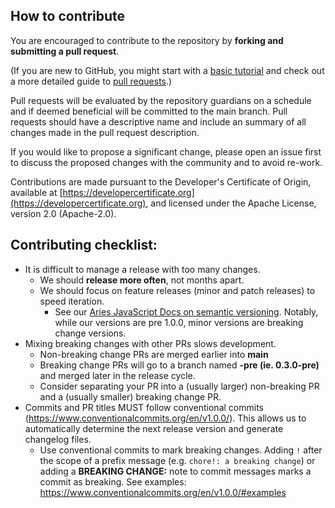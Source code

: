 ## How to contribute

You are encouraged to contribute to the repository by **forking and submitting a pull request**.

(If you are new to GitHub, you might start with a [basic tutorial](https://help.github.com/articles/set-up-git) and check out a more detailed guide to [pull requests](https://help.github.com/articles/using-pull-requests/).)

Pull requests will be evaluated by the repository guardians on a schedule and if deemed beneficial will be committed to the main branch. Pull requests should have a descriptive name and include an summary of all changes made in the pull request description.

If you would like to propose a significant change, please open an issue first to discuss the proposed changes with the community and to avoid re-work.

Contributions are made pursuant to the Developer's Certificate of Origin, available at [https://developercertificate.org](https://developercertificate.org), and licensed under the Apache License, version 2.0 (Apache-2.0).

## Contributing checklist:

- It is difficult to manage a release with too many changes.
  - We should **release more often**, not months apart.
  - We should focus on feature releases (minor and patch releases) to speed iteration.
    - See our [Aries JavaScript Docs on semantic versioning](https://aries.js.org/guides/updating#versioning). Notably, while our versions are pre 1.0.0, minor versions are breaking change versions.
- Mixing breaking changes with other PRs slows development.
  - Non-breaking change PRs are merged earlier into **main**
  - Breaking change PRs will go to a branch named **<release-version>-pre (ie. 0.3.0-pre)** and merged later in the release cycle.
  - Consider separating your PR into a (usually larger) non-breaking PR and a (usually smaller) breaking change PR.
- Commits and PR titles MUST follow conventional commits (https://www.conventionalcommits.org/en/v1.0.0/). This allows us to automatically determine the next release version and generate changelog files.
  - Use conventional commits to mark breaking changes. Adding `!` after the scope of a prefix message (e.g. `chore!: a breaking change`) or adding a **BREAKING CHANGE:** note to commit messages marks a commit as breaking. See examples: https://www.conventionalcommits.org/en/v1.0.0/#examples
